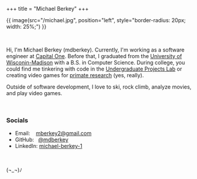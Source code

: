 +++
title = "Michael Berkey"
+++

{{ image(src="/michael.jpg", position="left", style="border-radius: 20px; width: 25%;") }}

<br>

Hi, I'm Michael Berkey (mdberkey). Currently, I'm working as a software engineer at [Capital One](https://www.capitalone.com/tech/). Before that, I graduated from the [University of Wisconin-Madison](https://www.wisc.edu/) with a B.S. in Computer Science. During college, you could find me tinkering with code in the [Undergraduate Projects Lab](https://www.upl.cs.wisc.edu/) or creating video games for [primate research](https://psycnet.apa.org/record/2025-21970-001) (yes, really). 

Outside of software development, I love to ski, rock climb, analyze movies, and play video games.

<br>

### Socials
- Email: &nbsp; &nbsp;[mberkey2@gmail.com](mailto:mberkey2@gmail.com)
- GitHub: &nbsp; [@mdberkey](https://github.com/mdberkey)
- LinkedIn: [michael-berkey-1](https://www.linkedin.com/in/michael-berkey1/)

<br>

(¬_¬)ﾉ